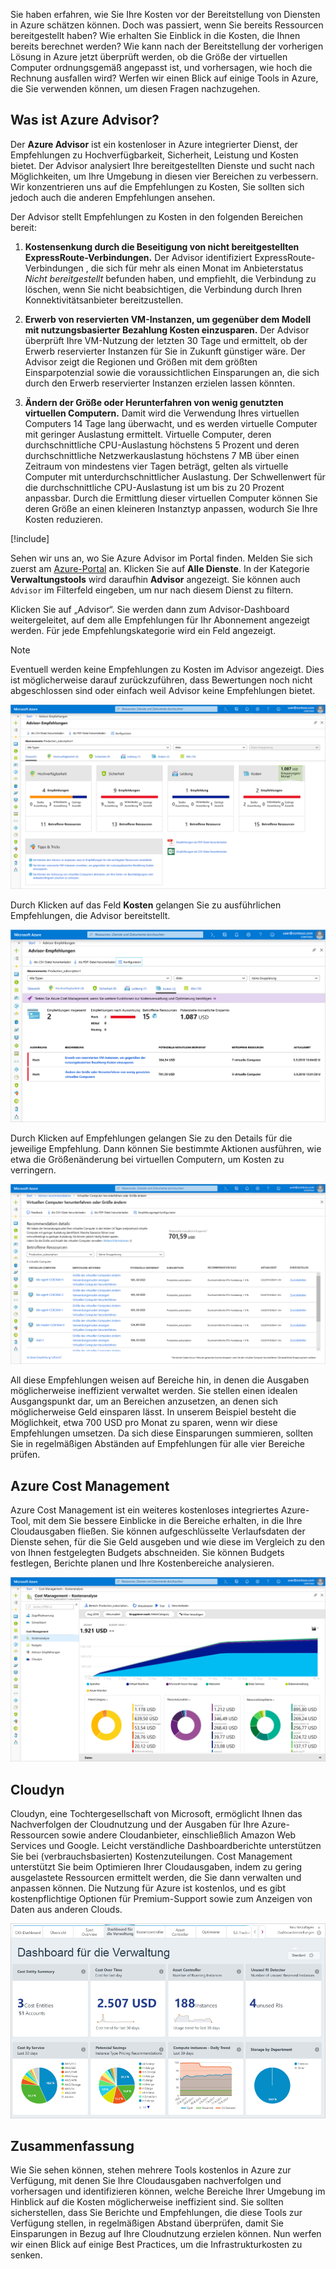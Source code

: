 Sie haben erfahren, wie Sie Ihre Kosten vor der Bereitstellung von Diensten in Azure schätzen können. Doch was passiert, wenn Sie bereits Ressourcen bereitgestellt haben? Wie erhalten Sie Einblick in die Kosten, die Ihnen bereits berechnet werden? Wie kann nach der Bereitstellung der vorherigen Lösung in Azure jetzt überprüft werden, ob die Größe der virtuellen Computer ordnungsgemäß angepasst ist, und vorhersagen, wie hoch die Rechnung ausfallen wird? Werfen wir einen Blick auf einige Tools in Azure, die Sie verwenden können, um diesen Fragen nachzugehen.

## <a name="what-is-azure-advisor"></a>Was ist Azure Advisor?

Der **Azure Advisor** ist ein kostenloser in Azure integrierter Dienst, der Empfehlungen zu Hochverfügbarkeit, Sicherheit, Leistung und Kosten bietet. Der Advisor analysiert Ihre bereitgestellten Dienste und sucht nach Möglichkeiten, um Ihre Umgebung in diesen vier Bereichen zu verbessern. Wir konzentrieren uns auf die Empfehlungen zu Kosten, Sie sollten sich jedoch auch die anderen Empfehlungen ansehen.

Der Advisor stellt Empfehlungen zu Kosten in den folgenden Bereichen bereit:

1. **Kostensenkung durch die Beseitigung von nicht bereitgestellten ExpressRoute-Verbindungen.**
    Der Advisor identifiziert ExpressRoute-Verbindungen , die sich für mehr als einen Monat im Anbieterstatus *Nicht bereitgestellt* befunden haben, und empfiehlt, die Verbindung zu löschen, wenn Sie nicht beabsichtigen, die Verbindung durch Ihren Konnektivitätsanbieter bereitzustellen.

1. **Erwerb von reservierten VM-Instanzen, um gegenüber dem Modell mit nutzungsbasierter Bezahlung Kosten einzusparen.**
    Der Advisor überprüft Ihre VM-Nutzung der letzten 30 Tage und ermittelt, ob der Erwerb reservierter Instanzen für Sie in Zukunft günstiger wäre. Der Advisor zeigt die Regionen und Größen mit dem größten Einsparpotenzial sowie die voraussichtlichen Einsparungen an, die sich durch den Erwerb reservierter Instanzen erzielen lassen könnten.

1. **Ändern der Größe oder Herunterfahren von wenig genutzten virtuellen Computern.**
    Damit wird die Verwendung Ihres virtuellen Computers 14 Tage lang überwacht, und es werden virtuelle Computer mit geringer Auslastung ermittelt. Virtuelle Computer, deren durchschnittliche CPU-Auslastung höchstens 5 Prozent und deren durchschnittliche Netzwerkauslastung höchstens 7 MB über einen Zeitraum von mindestens vier Tagen beträgt, gelten als virtuelle Computer mit unterdurchschnittlicher Auslastung. Der Schwellenwert für die durchschnittliche CPU-Auslastung ist um bis zu 20 Prozent anpassbar. Durch die Ermittlung dieser virtuellen Computer können Sie deren Größe an einen kleineren Instanztyp anpassen, wodurch Sie Ihre Kosten reduzieren.

[!include[](../../../includes/azure-sandbox-activate.md)]

Sehen wir uns an, wo Sie Azure Advisor im Portal finden. Melden Sie sich zuerst am [Azure-Portal](https://portal.azure.com?azure-portal=true) an. Klicken Sie auf **Alle Dienste**. In der Kategorie **Verwaltungstools** wird daraufhin **Advisor** angezeigt. Sie können auch `Advisor` im Filterfeld eingeben, um nur nach diesem Dienst zu filtern.

Klicken Sie auf „Advisor“. Sie werden dann zum Advisor-Dashboard weitergeleitet, auf dem alle Empfehlungen für Ihr Abonnement angezeigt werden. Für jede Empfehlungskategorie wird ein Feld angezeigt.

> [!NOTE]
> Eventuell werden keine Empfehlungen zu Kosten im Advisor angezeigt. Dies ist möglicherweise darauf zurückzuführen, dass Bewertungen noch nicht abgeschlossen sind oder einfach weil Advisor keine Empfehlungen bietet.

![Screenshot des Azure-Portals mit dem Blatt „Advisor“ und vier Kategorienfeldern für Advisor-Empfehlungen: Hochverfügbarkeit, Sicherheit, Leistung und Kosten.](../media/3-advisor-recommendations.png)

Durch Klicken auf das Feld **Kosten** gelangen Sie zu ausführlichen Empfehlungen, die Advisor bereitstellt.

![Screenshot des Azure-Portal mit den Kostenempfehlungen des Blatts „Advisor“.](../media/3-advisor-cost-recommendations.png)

Durch Klicken auf Empfehlungen gelangen Sie zu den Details für die jeweilige Empfehlung. Dann können Sie bestimmte Aktionen ausführen, wie etwa die Größenänderung bei virtuellen Computern, um Kosten zu verringern.

![Screenshot des Azure-Portals mit Empfehlungsdetails zur Empfehlung zum Herunterfahren oder Ändern der Größe Ihres virtuellen Computers.](../media/3-advisor-resize-vm.png)

All diese Empfehlungen weisen auf Bereiche hin, in denen die Ausgaben möglicherweise ineffizient verwaltet werden. Sie stellen einen idealen Ausgangspunkt dar, um an Bereichen anzusetzen, an denen sich möglicherweise Geld einsparen lässt. In unserem Beispiel besteht die Möglichkeit, etwa 700 USD pro Monat zu sparen, wenn wir diese Empfehlungen umsetzen. Da sich diese Einsparungen summieren, sollten Sie in regelmäßigen Abständen auf Empfehlungen für alle vier Bereiche prüfen.

## <a name="azure-cost-management"></a>Azure Cost Management

Azure Cost Management ist ein weiteres kostenloses integriertes Azure-Tool, mit dem Sie bessere Einblicke in die Bereiche erhalten, in die Ihre Cloudausgaben fließen. Sie können aufgeschlüsselte Verlaufsdaten der Dienste sehen, für die Sie Geld ausgeben und wie diese im Vergleich zu den von Ihnen festgelegten Budgets abschneiden. Sie können Budgets festlegen, Berichte planen und Ihre Kostenbereiche analysieren.

![Screenshot des Azure-Portals mit dem Abschnitt „Kostenanalyse“ des Blatts „Kostenverwaltung + Abrechnung“.](../media/3-cost-management.png)

## <a name="cloudyn"></a>Cloudyn

Cloudyn, eine Tochtergesellschaft von Microsoft, ermöglicht Ihnen das Nachverfolgen der Cloudnutzung und der Ausgaben für Ihre Azure-Ressourcen sowie andere Cloudanbieter, einschließlich Amazon Web Services und Google. Leicht verständliche Dashboardberichte unterstützen Sie bei (verbrauchsbasierten) Kostenzuteilungen. Cost Management unterstützt Sie beim Optimieren Ihrer Cloudausgaben, indem zu gering ausgelastete Ressourcen ermittelt werden, die Sie dann verwalten und anpassen können. Die Nutzung für Azure ist kostenlos, und es gibt kostenpflichtige Optionen für Premium-Support sowie zum Anzeigen von Daten aus anderen Clouds.

![Screenshot des Azure-Portals mit dem Cloudyn-Verwaltungsdashboard.](../media/3-cloudyn-mgt-dash.png)

## <a name="summary"></a>Zusammenfassung

Wie Sie sehen können, stehen mehrere Tools kostenlos in Azure zur Verfügung, mit denen Sie Ihre Cloudausgaben nachverfolgen und vorhersagen und identifizieren können, welche Bereiche Ihrer Umgebung im Hinblick auf die Kosten möglicherweise ineffizient sind. Sie sollten sicherstellen, dass Sie Berichte und Empfehlungen, die diese Tools zur Verfügung stellen, in regelmäßigen Abstand überprüfen, damit Sie Einsparungen in Bezug auf Ihre Cloudnutzung erzielen können. Nun werfen wir einen Blick auf einige Best Practices, um die Infrastrukturkosten zu senken.
